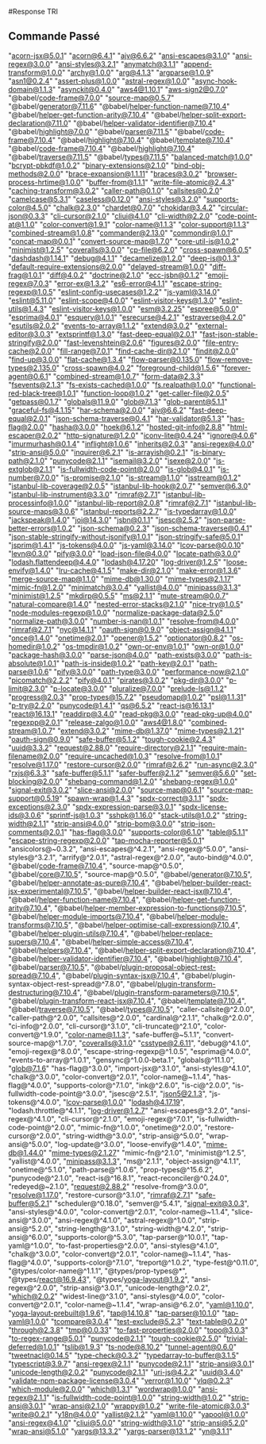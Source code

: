 #Response TRI

## Commande Passé
"acorn-jsx@5.0.1"
 "acorn@6.4.1"
 "ajv@6.6.2"
 "ansi-escapes@3.1.0"
 "ansi-regex@3.0.0"
 "ansi-styles@3.2.1"
 "anymatch@3.1.1"
 "append-transform@1.0.0"
 "archy@1.0.0"
 "arg@4.1.3"
 "argparse@1.0.9"
 "asn1@0.2.4"
 "assert-plus@1.0.0"
 "astral-regex@1.0.0"
 "async-hook-domain@1.1.3"
 "asynckit@0.4.0"
 "aws4@1.10.1"
 "aws-sign2@0.7.0"
 "@babel/code-frame@7.0.0"
 "source-map@0.5.7"
 "@babel/generator@7.11.6"
 "@babel/helper-function-name@7.10.4"
 "@babel/helper-get-function-arity@7.10.4"
 "@babel/helper-split-export-declaration@7.11.0"
 "@babel/helper-validator-identifier@7.10.4"
 "@babel/highlight@7.0.0"
 "@babel/parser@7.11.5"
 "@babel/code-frame@7.10.4"
 "@babel/highlight@7.10.4"
 "@babel/template@7.10.4"
 "@babel/code-frame@7.10.4"
 "@babel/highlight@7.10.4"
 "@babel/traverse@7.11.5"
 "@babel/types@7.11.5"
 "balanced-match@1.0.0"
 "bcrypt-pbkdf@1.0.2"
 "binary-extensions@2.1.0"
 "bind-obj-methods@2.0.0"
 "brace-expansion@1.1.11"
 "braces@3.0.2"
 "browser-process-hrtime@1.0.0"
 "buffer-from@1.1.1"
 "write-file-atomic@2.4.3"
 "caching-transform@3.0.2"
 "caller-path@0.1.0"
 "callsites@0.2.0"
 "camelcase@5.3.1"
 "caseless@0.12.0"
 "ansi-styles@3.2.0"
 "supports-color@4.5.0"
 "chalk@2.3.0"
 "chardet@0.7.0"
 "chokidar@3.4.2"
 "circular-json@0.3.3"
 "cli-cursor@2.1.0"
 "cliui@4.1.0"
 "cli-width@2.2.0"
 "code-point-at@1.1.0"
 "color-convert@1.9.1"
 "color-name@1.1.3"
 "color-support@1.1.3"
 "combined-stream@1.0.8"
 "commander@2.13.0"
 "commondir@1.0.1"
 "concat-map@0.0.1"
 "convert-source-map@1.7.0"
 "core-util-is@1.0.2"
 "minimist@1.2.5"
 "coveralls@3.0.0"
 "cp-file@6.2.0"
 "cross-spawn@6.0.5"
 "dashdash@1.14.1"
 "debug@4.1.1"
 "decamelize@1.2.0"
 "deep-is@0.1.3"
 "default-require-extensions@2.0.0"
 "delayed-stream@1.0.0"
 "diff-frag@1.0.1"
 "diff@4.0.2"
 "doctrine@2.1.0"
 "ecc-jsbn@0.1.2"
 "emoji-regex@7.0.3"
 "error-ex@1.3.2"
 "es6-error@4.1.1"
 "escape-string-regexp@1.0.5"
 "eslint-config-usecases@1.2.2"
 "js-yaml@3.14.0"
 "eslint@5.11.0"
 "eslint-scope@4.0.0"
 "eslint-visitor-keys@1.3.0"
 "eslint-utils@1.4.3"
 "eslint-visitor-keys@1.0.0"
 "esm@3.2.25"
 "espree@5.0.0"
 "esprima@4.0.1"
 "esquery@1.0.1"
 "esrecurse@4.2.1"
 "estraverse@4.2.0"
 "esutils@2.0.2"
 "events-to-array@1.1.2"
 "extend@3.0.2"
 "external-editor@3.0.3"
 "extsprintf@1.3.0"
 "fast-deep-equal@2.0.1"
 "fast-json-stable-stringify@2.0.0"
 "fast-levenshtein@2.0.6"
 "figures@2.0.0"
 "file-entry-cache@2.0.0"
 "fill-range@7.0.1"
 "find-cache-dir@2.1.0"
 "findit@2.0.0"
 "find-up@3.0.0"
 "flat-cache@1.3.4"
 "flow-parser@0.135.0"
 "flow-remove-types@2.135.0"
 "cross-spawn@4.0.2"
 "foreground-child@1.5.6"
 "forever-agent@0.6.1"
 "combined-stream@1.0.7"
 "form-data@2.3.3"
 "fsevents@2.1.3"
 "fs-exists-cached@1.0.0"
 "fs.realpath@1.0.0"
 "functional-red-black-tree@1.0.1"
 "function-loop@1.0.2"
 "get-caller-file@2.0.5"
 "getpass@0.1.7"
 "globals@11.9.0"
 "glob@7.1.3"
 "glob-parent@5.1.1"
 "graceful-fs@4.1.15"
 "har-schema@2.0.0"
 "ajv@6.6.2"
 "fast-deep-equal@2.0.1"
 "json-schema-traverse@0.4.1"
 "har-validator@5.1.3"
 "has-flag@2.0.0"
 "hasha@3.0.0"
 "hoek@6.1.2"
 "hosted-git-info@2.8.8"
 "html-escaper@2.0.2"
 "http-signature@1.2.0"
 "iconv-lite@0.4.24"
 "ignore@4.0.6"
 "imurmurhash@0.1.4"
 "inflight@1.0.6"
 "inherits@2.0.3"
 "ansi-regex@4.0.0"
 "strip-ansi@5.0.0"
 "inquirer@6.2.1"
 "is-arrayish@0.2.1"
 "is-binary-path@2.1.0"
 "punycode@2.1.1"
 "isemail@3.2.0"
 "isexe@2.0.0"
 "is-extglob@2.1.1"
 "is-fullwidth-code-point@2.0.0"
 "is-glob@4.0.1"
 "is-number@7.0.0"
 "is-promise@2.1.0"
 "is-stream@1.1.0"
 "isstream@0.1.2"
 "istanbul-lib-coverage@2.0.5"
 "istanbul-lib-hook@2.0.7"
 "semver@6.3.0"
 "istanbul-lib-instrument@3.3.0"
 "rimraf@2.7.1"
 "istanbul-lib-processinfo@1.0.0"
 "istanbul-lib-report@2.0.8"
 "rimraf@2.7.1"
 "istanbul-lib-source-maps@3.0.6"
 "istanbul-reports@2.2.7"
 "is-typedarray@1.0.0"
 "jackspeak@1.4.0"
 "joi@14.3.0"
 "jsbn@0.1.1"
 "jsesc@2.5.2"
 "json-parse-better-errors@1.0.2"
 "json-schema@0.2.3"
 "json-schema-traverse@0.4.1"
 "json-stable-stringify-without-jsonify@1.0.1"
 "json-stringify-safe@5.0.1"
 "jsprim@1.4.1"
 "js-tokens@4.0.0"
 "js-yaml@3.14.0"
 "lcov-parse@0.0.10"
 "levn@0.3.0"
 "pify@3.0.0"
 "load-json-file@4.0.0"
 "locate-path@3.0.0"
 "lodash.flattendeep@4.4.0"
 "lodash@4.17.20"
 "log-driver@1.2.5"
 "loose-envify@1.4.0"
 "lru-cache@4.1.5"
 "make-dir@2.1.0"
 "make-error@1.3.6"
 "merge-source-map@1.1.0"
 "mime-db@1.30.0"
 "mime-types@2.1.17"
 "mimic-fn@1.2.0"
 "minimatch@3.0.4"
 "yallist@4.0.0"
 "minipass@3.1.3"
 "minimist@1.2.5"
 "mkdirp@0.5.5"
 "ms@2.1.1"
 "mute-stream@0.0.7"
 "natural-compare@1.4.0"
 "nested-error-stacks@2.1.0"
 "nice-try@1.0.5"
 "node-modules-regexp@1.0.0"
 "normalize-package-data@2.5.0"
 "normalize-path@3.0.0"
 "number-is-nan@1.0.1"
 "resolve-from@4.0.0"
 "rimraf@2.7.1"
 "nyc@14.1.1"
 "oauth-sign@0.9.0"
 "object-assign@4.1.1"
 "once@1.4.0"
 "onetime@2.0.1"
 "opener@1.5.2"
 "optionator@0.8.2"
 "os-homedir@1.0.2"
 "os-tmpdir@1.0.2"
 "own-or-env@1.0.1"
 "own-or@1.0.0"
 "package-hash@3.0.0"
 "parse-json@4.0.0"
 "path-exists@3.0.0"
 "path-is-absolute@1.0.1"
 "path-is-inside@1.0.2"
 "path-key@2.0.1"
 "path-parse@1.0.6"
 "pify@3.0.0"
 "path-type@3.0.0"
 "performance-now@2.1.0"
 "picomatch@2.2.2"
 "pify@4.0.1"
 "pirates@3.0.2"
 "pkg-dir@3.0.0"
 "p-limit@2.3.0"
 "p-locate@3.0.0"
 "pluralize@7.0.0"
 "prelude-ls@1.1.2"
 "progress@2.0.3"
 "prop-types@15.7.2"
 "pseudomap@1.0.2"
 "psl@1.1.31"
 "p-try@2.2.0"
 "punycode@1.4.1"
 "qs@6.5.2"
 "react-is@16.13.1"
 "react@16.13.1"
 "readdirp@3.4.0"
 "read-pkg@3.0.0"
 "read-pkg-up@4.0.0"
 "regexpp@2.0.1"
 "release-zalgo@1.0.0"
 "aws4@1.8.0"
 "combined-stream@1.0.7"
 "extend@3.0.2"
 "mime-db@1.37.0"
 "mime-types@2.1.21"
 "oauth-sign@0.9.0"
 "safe-buffer@5.1.2"
 "tough-cookie@2.4.3"
 "uuid@3.3.2"
 "request@2.88.0"
 "require-directory@2.1.1"
 "require-main-filename@2.0.0"
 "require-uncached@1.0.3"
 "resolve-from@1.0.1"
 "resolve@1.17.0"
 "restore-cursor@2.0.0"
 "rimraf@2.6.2"
 "run-async@2.3.0"
 "rxjs@6.3.3"
 "safe-buffer@5.1.1"
 "safer-buffer@2.1.2"
 "semver@5.6.0"
 "set-blocking@2.0.0"
 "shebang-command@1.2.0"
 "shebang-regex@1.0.0"
 "signal-exit@3.0.2"
 "slice-ansi@2.0.0"
 "source-map@0.6.1"
 "source-map-support@0.5.19"
 "spawn-wrap@1.4.3"
 "spdx-correct@3.1.1"
 "spdx-exceptions@2.3.0"
 "spdx-expression-parse@3.0.1"
 "spdx-license-ids@3.0.6"
 "sprintf-js@1.0.3"
 "sshpk@1.16.0"
 "stack-utils@1.0.2"
 "string-width@2.1.1"
 "strip-ansi@4.0.0"
 "strip-bom@3.0.0"
 "strip-json-comments@2.0.1"
 "has-flag@3.0.0"
 "supports-color@6.1.0"
 "table@5.1.1"
 "escape-string-regexp@2.0.0"
 "tap-mocha-reporter@5.0.1"
 "ansicolors@~0.3.2",
 "ansi-escapes@^4.2.1",
 "ansi-regex@^5.0.0",
 "ansi-styles@^3.2.1",
 "arrify@^2.0.1",
 "astral-regex@^2.0.0",
 "auto-bind@^4.0.0",
 "@babel/code-frame@7.10.4",
 "source-map@^0.5.0",
 "@babel/core@7.10.5",
 "source-map@^0.5.0",
 "@babel/generator@7.10.5",
 "@babel/helper-annotate-as-pure@7.10.4",
 "@babel/helper-builder-react-jsx-experimental@7.10.5",
 "@babel/helper-builder-react-jsx@7.10.4",
 "@babel/helper-function-name@7.10.4",
 "@babel/helper-get-function-arity@7.10.4",
 "@babel/helper-member-expression-to-functions@7.10.5",
 "@babel/helper-module-imports@7.10.4",
 "@babel/helper-module-transforms@7.10.5",
 "@babel/helper-optimise-call-expression@7.10.4",
 "@babel/helper-plugin-utils@7.10.4",
 "@babel/helper-replace-supers@7.10.4",
 "@babel/helper-simple-access@7.10.4",
 "@babel/helpers@7.10.4",
 "@babel/helper-split-export-declaration@7.10.4",
 "@babel/helper-validator-identifier@7.10.4",
 "@babel/highlight@7.10.4",
 "@babel/parser@7.10.5",
 "@babel/plugin-proposal-object-rest-spread@7.10.4",
 "@babel/plugin-syntax-jsx@7.10.4",
 "@babel/plugin-syntax-object-rest-spread@^7.8.0",
 "@babel/plugin-transform-destructuring@7.10.4",
 "@babel/plugin-transform-parameters@7.10.5",
 "@babel/plugin-transform-react-jsx@7.10.4",
 "@babel/template@7.10.4",
 "@babel/traverse@7.10.5",
 "@babel/types@7.10.5",
 "caller-callsite@^2.0.0",
 "caller-path@^2.0.0",
 "callsites@^2.0.0",
 "cardinal@^2.1.1",
 "chalk@^2.0.0",
 "ci-info@^2.0.0",
 "cli-cursor@^3.1.0",
 "cli-truncate@^2.1.0",
 "color-convert@^1.9.0",
 "color-name@1.1.3",
 "safe-buffer@~5.1.1",
 "convert-source-map@^1.7.0",
 "coveralls@3.1.0"
 "csstype@2.6.11",
 "debug@^4.1.0",
 "emoji-regex@^8.0.0",
 "escape-string-regexp@^1.0.5",
 "esprima@^4.0.0",
 "events-to-array@^1.0.1",
 "gensync@^1.0.0-beta.1",
 "globals@^11.1.0",
 "glob@7.1.6"
 "has-flag@^3.0.0",
 "import-jsx@^3.1.0",
 "ansi-styles@^4.1.0",
 "chalk@^3.0.0",
 "color-convert@^2.0.1",
 "color-name@~1.1.4",
 "has-flag@^4.0.0",
 "supports-color@^7.1.0",
 "ink@^2.6.0",
 "is-ci@^2.0.0",
 "is-fullwidth-code-point@^3.0.0",
 "jsesc@^2.5.1",
 "json5@2.1.3",
 "js-tokens@^4.0.0",
 "lcov-parse@1.0.0"
 "lodash@4.17.19",
 "lodash.throttle@^4.1.1",
 "log-driver@1.2.7"
 "ansi-escapes@^3.2.0",
 "ansi-regex@^4.1.0",
 "cli-cursor@^2.1.0",
 "emoji-regex@^7.0.1",
 "is-fullwidth-code-point@^2.0.0",
 "mimic-fn@^1.0.0",
 "onetime@^2.0.0",
 "restore-cursor@^2.0.0",
 "string-width@^3.0.0",
 "strip-ansi@^5.0.0",
 "wrap-ansi@^5.0.0",
 "log-update@^3.0.0",
 "loose-envify@^1.4.0",
 "mime-db@1.44.0"
 "mime-types@2.1.27"
 "mimic-fn@^2.1.0",
 "minimist@^1.2.5",
 "yallist@^4.0.0",
 "minipass@3.1.3",
 "ms@^2.1.1",
 "object-assign@^4.1.1",
 "onetime@^5.1.0",
 "path-parse@^1.0.6",
 "prop-types@^15.6.2",
 "punycode@^2.1.0",
 "react-is@^16.8.1",
 "react-reconciler@^0.24.0",
 "redeyed@~2.1.0",
 "request@2.88.2"
 "resolve-from@^3.0.0",
 "resolve@1.17.0",
 "restore-cursor@^3.1.0",
 "rimraf@2.7.1"
 "safe-buffer@5.2.1"
 "scheduler@^0.18.0",
 "semver@^5.4.1",
 "signal-exit@3.0.3",
 "ansi-styles@^4.0.0",
 "color-convert@^2.0.1",
 "color-name@~1.1.4",
 "slice-ansi@^3.0.0",
 "ansi-regex@^4.1.0",
 "astral-regex@^1.0.0",
 "strip-ansi@^5.2.0",
 "string-length@^3.1.0",
 "string-width@^4.2.0",
 "strip-ansi@^6.0.0",
 "supports-color@^5.3.0",
 "tap-parser@^10.0.1",
 "tap-yaml@^1.0.0",
 "to-fast-properties@^2.0.0",
 "ansi-styles@^4.1.0",
 "chalk@^3.0.0",
 "color-convert@^2.0.1",
 "color-name@~1.1.4",
 "has-flag@^4.0.0",
 "supports-color@^7.1.0",
 "treport@^1.0.2",
 "type-fest@^0.11.0",
 "@types/color-name@^1.1.1",
 "@types/prop-types@*",
 "@types/react@16.9.43",
 "@types/yoga-layout@1.9.2",
 "ansi-regex@^2.0.0",
 "strip-ansi@^3.0.1",
 "unicode-length@^2.0.2",
 "which@2.0.2"
 "widest-line@^3.1.0",
 "ansi-styles@^4.0.0",
 "color-convert@^2.0.1",
 "color-name@~1.1.4",
 "wrap-ansi@^6.2.0",
 "yaml@1.10.0",
 "yoga-layout-prebuilt@1.9.6",
 "tap@14.10.8"
 "tap-parser@10.1.0"
 "tap-yaml@1.0.0"
 "tcompare@3.0.4"
 "test-exclude@5.2.3"
 "text-table@0.2.0"
 "through@2.3.8"
 "tmp@0.0.33"
 "to-fast-properties@2.0.0"
 "topo@3.0.3"
 "to-regex-range@5.0.1"
 "punycode@2.1.1"
 "tough-cookie@2.5.0"
 "trivial-deferred@1.0.1"
 "tslib@1.9.3"
 "ts-node@8.10.2"
 "tunnel-agent@0.6.0"
 "tweetnacl@0.14.5"
 "type-check@0.3.2"
 "typedarray-to-buffer@3.1.5"
 "typescript@3.9.7"
 "ansi-regex@2.1.1"
 "punycode@2.1.1"
 "strip-ansi@3.0.1"
 "unicode-length@2.0.2"
 "punycode@2.1.1"
 "uri-js@4.2.2"
 "uuid@3.4.0"
 "validate-npm-package-license@3.0.4"
 "verror@1.10.0"
 "vlq@0.2.3"
 "which-module@2.0.0"
 "which@1.3.1"
 "wordwrap@1.0.0"
 "ansi-regex@2.1.1"
 "is-fullwidth-code-point@1.0.0"
 "string-width@1.0.2"
 "strip-ansi@3.0.1"
 "wrap-ansi@2.1.0"
 "wrappy@1.0.2"
 "write-file-atomic@3.0.3"
 "write@0.2.1"
 "y18n@4.0.0"
 "yallist@2.1.2"
 "yaml@1.10.0"
 "yapool@1.0.0"
 "ansi-regex@4.1.0"
 "cliui@5.0.0"
 "string-width@3.1.0"
 "strip-ansi@5.2.0"
 "wrap-ansi@5.1.0"
 "yargs@13.3.2"
 "yargs-parser@13.1.2"
 "yn@3.1.1"
